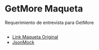 # GetMore Maqueta
Requerimiento de entrevista para GetMore

##
* [Link Maqueta Original](http://alegpaez.com/servicios/)
* [JsonMock](http://demo6292426.mockable.io/more-store)